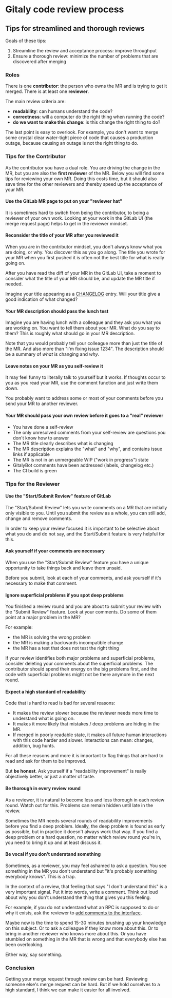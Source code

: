 # Gitaly code review process

## Tips for streamlined and thorough reviews

Goals of these tips:

1. Streamline the review and acceptance process: improve throughput
2. Ensure a thorough review: minimize the number of problems that are discovered after merging

### Roles

There is one **contributor**: the person who owns the MR and is trying to get it
merged. There is at least one **reviewer**.

The main review criteria are:

- **readability**: can humans understand the code?
- **correctness**: will a computer do the right thing when running the code?
- **do we want to make this change**: is this change the right thing to do?

The last point is easy to overlook. For example, you don't want to merge some
crystal clear water-tight piece of code that causes a production
outage, because causing an outage is not the right thing to do.

### Tips for the Contributor

As the contributor you have a dual role. You are driving the change in the MR, but you
are also the **first reviewer** of the MR. Below you will find some tips for reviewing
your own MR. Doing this costs time, but it should also save time for the other
reviewers and thereby speed up the acceptance of your MR.

#### Use the GitLab MR page to put on your "reviewer hat"

It is sometimes hard to switch from being the contributor, to being a reviewer
of your own work. Looking at your work in the GitLab UI (the merge request page)
helps to get in the reviewer mindset.

#### Reconsider the title of your MR after you reviewed it

When you are in the contributor mindset, you don't always know
what you are doing, or why. You discover this as you go along. The title you wrote for
your MR when you first pushed it is often not the best title for what is really
going on.

After you have read the diff of your MR in the GitLab UI, take a moment
to consider what the title of your MR should be, and update the MR title if needed.

Imagine your title appearing as a [CHANGELOG](CHANGELOG.md) entry.
Will your title give a good indication of what changed?

#### Your MR description should pass the lunch test

Imagine you are having lunch with a colleague and they ask you what you are
working on. You want to tell them about your MR. What do you say to them? This is
roughly what should go in your MR description.

Note that you would probably tell your colleague more than just the
title of the MR. And also more than "I'm fixing issue 1234". The
description should be a summary of _what_ is changing and _why_.

#### Leave notes on your MR as you self-review it

It may feel funny to literally talk to yourself but it works. If
thoughts occur to you as you read your MR, use the comment function
and just write them down.

You probably want to address some or most of your comments before you send your
MR to another reviewer.

#### Your MR should pass your own review before it goes to a "real" reviewer

- You have done a self-review
- The only unresolved comments from your self-review are questions you don't know
  how to answer
- The MR title clearly describes what is changing
- The MR description explains the "what" and "why", and contains issue links if
  applicable
- The MR is not in an unmergeable WIP ("work in progress") state
- GitalyBot comments have been addressed (labels, changelog etc.)
- The CI build is green

### Tips for the Reviewer

#### Use the "Start/Submit Review" feature of GitLab

The "Start/Submit Review" lets you write comments on a MR that are initially
only visible to you. Until you submit the review as a whole, you can still add,
change and remove comments.

In order to keep your review focused it is important
to be selective about what you do and do not say, and the Start/Submit feature is very
helpful for this.

#### Ask yourself if your comments are necessary

When you use the "Start/Submit Review" feature you have a unique opportunity to
take things back and leave them unsaid.

Before you submit, look at each of your comments, and ask yourself if it's
necessary to make that comment.

#### Ignore superficial problems if you spot deep problems

You finished a review round and you are about to submit your review with the
"Submit Review" feature. Look at your comments. Do some of them point at a major
problem in the MR?

For example:
- the MR is solving the wrong problem
- the MR is making a backwards incompatible change
- the MR has a test that does not test the right thing

If your review identifies both major problems and superficial problems, consider
deleting your comments about the superficial problems. The contributor should
spend their energy on the big problems first, and the code with superficial
problems might not be there anymore in the next round.

#### Expect a high standard of readability

Code that is hard to read is bad for several reasons:

- It makes the review slower because the reviewer needs more time to understand
  what is going on.
- It makes it more likely that mistakes / deep problems are hiding in the MR.
- If merged in poorly readable state, it makes all future human interactions
  with this code harder and slower. Interactions can mean: changes, addition,
  bug hunts.

For all these reasons and more it is important to flag things that are hard to
read and ask for them to be improved.

But **be honest**. Ask yourself if a "readability improvement" is really
objectively better, or just a matter of taste.

#### Be thorough in every review round

As a reviewer, it is natural to become less and less thorough in each review
round. Watch out for this. Problems can remain hidden until late in the review.

Sometimes the MR needs several rounds of readability improvements before you
find a deep problem. Ideally, the deep problem is found as early as possible,
but in practice it doesn't always work that way. If you find a deep problem or
a hard question, no matter which review round you're in, you need to bring it
up and at least discuss it.

#### Be vocal if you don't understand something

Sometimes, as a reviewer, you may feel ashamed to ask a question. You
see something in the MR you don't understand but "it's probably
something everybody knows". This is a trap.

In the context of a review, that feeling that says "I don't understand
this" is a very important signal. Put it into words, write a comment.
Think out loud about why you don't understand the thing that gives you
this feeling.

For example, if you do not understand what an RPC is supposed to do or
why it exists, ask the reviewer to
[add comments to the interface](proto/README.md#documentation).

Maybe now is the time to spend 15-30 minutes brushing up your
knowledge on this subject. Or to ask a colleague if they know more
about this. Or to bring in another reviewer who knows more about this.
Or you have stumbled on something in the MR that is wrong and that
everybody else has been overlooking.

Either way, say something.

### Conclusion

Getting your merge request through review can be hard. Reviewing
someone else's merge request can be hard. But if we hold ourselves to
a high standard, I think we can make it easier for all involved.
